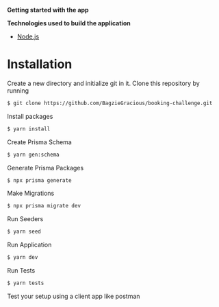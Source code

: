 **Getting started with the app**

**Technologies used to build the application**

* [Node.js](https://nodejs.org/docs/latest-v19.x/api/)


# Installation

Create a new directory and initialize git in it. Clone this repository by running
```sh
$ git clone https://github.com/BagzieGracious/booking-challenge.git
```

Install packages
```sh
$ yarn install
```

Create Prisma Schema
```sh
$ yarn gen:schema
```

Generate Prisma Packages
```sh
$ npx prisma generate
```

Make Migrations
```sh
$ npx prisma migrate dev
```

Run Seeders
```sh
$ yarn seed
```

Run Application
```sh
$ yarn dev
```

Run Tests
```sh
$ yarn tests
```

Test your setup using a client app like postman
